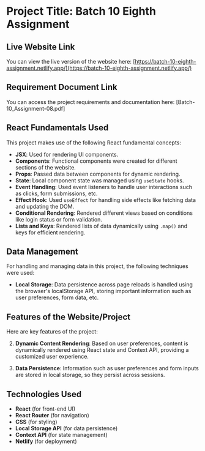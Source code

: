 # Project Title: Batch 10 Eighth Assignment

## Live Website Link
You can view the live version of the website here:
[https://batch-10-eighth-assignment.netlify.app/](https://batch-10-eighth-assignment.netlify.app/)

## Requirement Document Link
You can access the project requirements and documentation here:
[Batch-10_Assignment-08.pdf]

## React Fundamentals Used
This project makes use of the following React fundamental concepts:

- **JSX**: Used for rendering UI components.
- **Components**: Functional components were created for different sections of the website.
- **Props**: Passed data between components for dynamic rendering.
- **State**: Local component state was managed using `useState` hooks.
- **Event Handling**: Used event listeners to handle user interactions such as clicks, form submissions, etc.
- **Effect Hook**: Used `useEffect` for handling side effects like fetching data and updating the DOM.
- **Conditional Rendering**: Rendered different views based on conditions like login status or form validation.
- **Lists and Keys**: Rendered lists of data dynamically using `.map()` and keys for efficient rendering.
  
## Data Management
For handling and managing data in this project, the following techniques were used:

- **Local Storage**: Data persistence across page reloads is handled using the browser's localStorage API, storing important information such as user preferences, form data, etc.

## Features of the Website/Project

Here are key features of the project:
   
2. **Dynamic Content Rendering**: Based on user preferences, content is dynamically rendered using React state and Context API, providing a customized user experience.
   
4. **Data Persistence**: Information such as user preferences and form inputs are stored in local storage, so they persist across sessions.

## Technologies Used
- **React** (for front-end UI)
- **React Router** (for navigation)
- **CSS** (for styling)
- **Local Storage API** (for data persistence)
- **Context API** (for state management)
- **Netlify** (for deployment)

